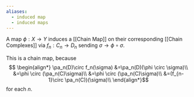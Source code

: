 ```yaml
---
aliases:
  - induced map
  - induced maps
---
```

A map $\phi:X\to Y$ induces a [[Chain Map]] on their corresponding [[Chain Complexes]] via $f_n:C_n\to D_n$ sending $\sigma\to \phi\circ \sigma$.

This is a chain map, because$$
\begin{align*}
\pa_n(D)\circ f_n(\sigma)
&=\pa_n(D)(\phi \circ \sigma)\\
&=\phi \circ (\pa_n(C)\sigma)\\
&=\phi \circ (\pa_n(C)\sigma)\\
&=(f_{n-1}\circ \pa_n(C))(\sigma)\\
\end{align*}$$for each $n$.